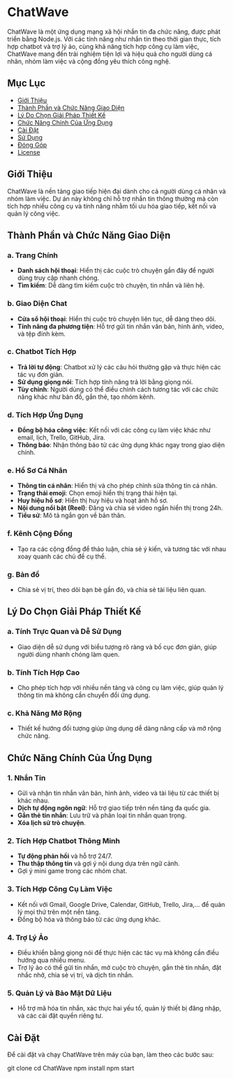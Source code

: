 # ChatWave

ChatWave là một ứng dụng mạng xã hội nhắn tin đa chức năng, được phát triển bằng Node.js. Với các tính năng như nhắn tin theo thời gian thực, tích hợp chatbot và trợ lý ảo, cùng khả năng tích hợp công cụ làm việc, ChatWave mang đến trải nghiệm tiện lợi và hiệu quả cho người dùng cá nhân, nhóm làm việc và cộng đồng yêu thích công nghệ.

## Mục Lục

- [Giới Thiệu](#giới-thiệu)
- [Thành Phần và Chức Năng Giao Diện](#thành-phần-và-chức-năng-giao-diện)
- [Lý Do Chọn Giải Pháp Thiết Kế](#lý-do-chọn-giải-pháp-thiết-kế)
- [Chức Năng Chính Của Ứng Dụng](#chức-năng-chính-của-ứng-dụng)
- [Cài Đặt](#cài-đặt)
- [Sử Dụng](#sử-dụng)
- [Đóng Góp](#đóng-góp)
- [License](#license)

## Giới Thiệu

ChatWave là nền tảng giao tiếp hiện đại dành cho cả người dùng cá nhân và nhóm làm việc. Dự án này không chỉ hỗ trợ nhắn tin thông thường mà còn tích hợp nhiều công cụ và tính năng nhằm tối ưu hóa giao tiếp, kết nối và quản lý công việc.

## Thành Phần và Chức Năng Giao Diện

### a. Trang Chính

- **Danh sách hội thoại**: Hiển thị các cuộc trò chuyện gần đây để người dùng truy cập nhanh chóng.
- **Tìm kiếm**: Dễ dàng tìm kiếm cuộc trò chuyện, tin nhắn và liên hệ.

### b. Giao Diện Chat

- **Cửa sổ hội thoại**: Hiển thị cuộc trò chuyện liên tục, dễ dàng theo dõi.
- **Tính năng đa phương tiện**: Hỗ trợ gửi tin nhắn văn bản, hình ảnh, video, và tệp đính kèm.

### c. Chatbot Tích Hợp

- **Trả lời tự động**: Chatbot xử lý các câu hỏi thường gặp và thực hiện các tác vụ đơn giản.
- **Sử dụng giọng nói**: Tích hợp tính năng trả lời bằng giọng nói.
- **Tùy chỉnh**: Người dùng có thể điều chỉnh cách tương tác với các chức năng khác như bản đồ, gắn thẻ, tạo nhóm kênh.

### d. Tích Hợp Ứng Dụng

- **Đồng bộ hóa công việc**: Kết nối với các công cụ làm việc khác như email, lịch, Trello, GitHub, Jira.
- **Thông báo**: Nhận thông báo từ các ứng dụng khác ngay trong giao diện chính.

### e. Hồ Sơ Cá Nhân

- **Thông tin cá nhân**: Hiển thị và cho phép chỉnh sửa thông tin cá nhân.
- **Trạng thái emoji**: Chọn emoji hiển thị trạng thái hiện tại.
- **Huy hiệu hồ sơ**: Hiển thị huy hiệu và hoạt ảnh hồ sơ.
- **Nội dung nổi bật (Reel)**: Đăng và chia sẻ video ngắn hiển thị trong 24h.
- **Tiểu sử**: Mô tả ngắn gọn về bản thân.

### f. Kênh Cộng Đồng

- Tạo ra các cộng đồng để thảo luận, chia sẻ ý kiến, và tương tác với nhau xoay quanh các chủ đề cụ thể.

### g. Bản đồ

- Chia sẻ vị trí, theo dõi bạn bè gần đó, và chia sẻ tài liệu liên quan.

## Lý Do Chọn Giải Pháp Thiết Kế

### a. Tính Trực Quan và Dễ Sử Dụng

- Giao diện dễ sử dụng với biểu tượng rõ ràng và bố cục đơn giản, giúp người dùng nhanh chóng làm quen.

### b. Tính Tích Hợp Cao

- Cho phép tích hợp với nhiều nền tảng và công cụ làm việc, giúp quản lý thông tin mà không cần chuyển đổi ứng dụng.

### c. Khả Năng Mở Rộng

- Thiết kế hướng đối tượng giúp ứng dụng dễ dàng nâng cấp và mở rộng chức năng.

## Chức Năng Chính Của Ứng Dụng

### 1. Nhắn Tin

- Gửi và nhận tin nhắn văn bản, hình ảnh, video và tài liệu từ các thiết bị khác nhau.
- **Dịch tự động ngôn ngữ**: Hỗ trợ giao tiếp trên nền tảng đa quốc gia.
- **Gắn thẻ tin nhắn**: Lưu trữ và phân loại tin nhắn quan trọng.
- **Xóa lịch sử trò chuyện**.

### 2. Tích Hợp Chatbot Thông Minh

- **Tự động phản hồi** và hỗ trợ 24/7.
- **Thu thập thông tin** và gợi ý nội dung dựa trên ngữ cảnh.
- Gợi ý mini game trong các nhóm chat.

### 3. Tích Hợp Công Cụ Làm Việc

- Kết nối với Gmail, Google Drive, Calendar, GitHub, Trello, Jira,... để quản lý mọi thứ trên một nền tảng.
- Đồng bộ hóa và thông báo từ các ứng dụng khác.

### 4. Trợ Lý Ảo

- Điều khiển bằng giọng nói để thực hiện các tác vụ mà không cần điều hướng qua nhiều menu.
- Trợ lý ảo có thể gửi tin nhắn, mở cuộc trò chuyện, gắn thẻ tin nhắn, đặt nhắc nhở, chia sẻ vị trí, và dịch tin nhắn.

### 5. Quản Lý và Bảo Mật Dữ Liệu

- Hỗ trợ mã hóa tin nhắn, xác thực hai yếu tố, quản lý thiết bị đăng nhập, và các cài đặt quyền riêng tư.

## Cài Đặt

Để cài đặt và chạy ChatWave trên máy của bạn, làm theo các bước sau:

git clone
cd ChatWave
npm install
npm start
